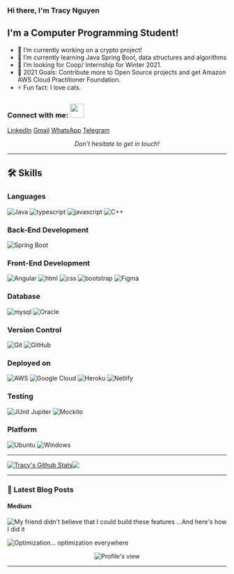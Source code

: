 ### Hi there, I'm Tracy Nguyen 

## I'm a Computer Programming Student!

- 🔭 I’m currently working on a crypto project!
- 🌱 I’m currently learning Java Spring Boot, data structures and algorithms
- 👯 I’m looking for Coop/ Internship for Winter 2021.
- 🥅 2021 Goals: Contribute more to Open Source projects and get Amazon AWS Cloud Practitioner Foundation.
- ⚡ Fun fact: I love cats.

### Connect with me: <img src="https://media.giphy.com/media/LnQjpWaON8nhr21vNW/giphy.gif" height="32">

[LinkedIn](https://www.linkedin.com/in/trangng016/) 
[Gmail](mailto:trangntt.016@gmail.com)
[WhatsApp](https://api.whatsapp.com/send?phone=14168714658)
[Telegram](https://t.me/tracyN016)
<p align=center>
<em>Don't hesitate to get in touch!</em>
</p>

---
## 🛠️ Skills

### Languages

![Java](https://img.shields.io/badge/java-%23ED8B00.svg?style=for-the-badge&logo=java&logoColor=white)
![typescript](https://img.shields.io/badge/TypeScript-3178C6?style=for-the-badge&logo=typescript&logoColor=white)
![javascript](https://img.shields.io/badge/JavaScript-323330?style=for-the-badge&logo=javascript&logoColor=F7DF1E)
![C++](https://img.shields.io/badge/c++-%2300599C.svg?style=for-the-badge&logo=c%2B%2B&logoColor=white)

### Back-End Development

![Spring Boot](https://img.shields.io/badge/spring-%236DB33F.svg?style=for-the-badge&logo=spring&logoColor=white)

### Front-End Development

![Angular](https://img.shields.io/badge/angular-%23DD0031.svg?style=for-the-badge&logo=angular&logoColor=white)
![html](https://img.shields.io/badge/HTML5-E34F26?style=for-the-badge&logo=html5&logoColor=white)
![css](https://img.shields.io/badge/CSS3-1572B6?style=for-the-badge&logo=css3&logoColor=white)
![bootstrap](https://img.shields.io/badge/Bootstrap-563D7C?style=for-the-badge&logo=bootstrap&logoColor=white)
![Figma](https://img.shields.io/badge/figma-%23F24E1E.svg?style=for-the-badge&logo=figma&logoColor=white)

### Database

![mysql](https://img.shields.io/badge/MySQL-00000F?style=for-the-badge&logo=mysql&logoColor=white)
![Oracle](https://img.shields.io/badge/Oracle-F80000?style=for-the-badge&logo=oracle&logoColor=white)

### Version Control
![Git](https://img.shields.io/badge/git-%23F05033.svg?style=for-the-badge&logo=git&logoColor=white)
![GitHub](https://img.shields.io/badge/github-%23121011.svg?style=for-the-badge&logo=github&logoColor=white)


### Deployed on
![AWS](https://img.shields.io/badge/AWS-%23FF9900.svg?style=for-the-badge&logo=amazon-aws&logoColor=white)
![Google Cloud](https://img.shields.io/badge/GoogleCloud-%234285F4.svg?style=for-the-badge&logo=google-cloud&logoColor=white)
![Heroku](https://img.shields.io/badge/heroku-%23430098.svg?style=for-the-badge&logo=heroku&logoColor=white)
![Netlify](https://img.shields.io/badge/netlify-%23000000.svg?style=for-the-badge&logo=netlify&logoColor=#00C7B7)

### Testing
![JUnit Jupiter](https://img.shields.io/maven-central/v/org.junit.jupiter/junit-jupiter.svg?colorB=25a162&label=JUnit%20Jupiter&style=flat&logoWidth=8)
![Mockito](https://img.shields.io/maven-central/v/org.mockito/junit-jupiter.svg?colorB=25a162&label=Mockito&style=flat&logoWidth=8)

### Platform
![Ubuntu](https://img.shields.io/badge/Ubuntu-E95420?style=for-the-badge&logo=ubuntu&logoColor=white)
![Windows](https://img.shields.io/badge/Windows-0078D6?style=for-the-badge&logo=windows&logoColor=white)

---

<div style="display:flex">
<a href="https://github-readme-stats.sabesansathananthan.vercel.app/api?username=trangntt-016&show_icons=true&hide_border=true&count_private=true&include_all_commits=true&theme=radical">
<img align="center" alt="Tracy's Github Stats" src="https://github-readme-stats.sabesansathananthan.vercel.app/api?username=trangntt-016&show_icons=true&hide_border=true&count_private=true&include_all_commits=true&theme=radical" /></a>
<a href="https://github-readme-stats.sabesansathananthan.vercel.app/api/top-langs/?username=trangntt-016&layout=compact&theme=radical">
  <img align="center" src="https://github-readme-stats.sabesansathananthan.vercel.app/api/top-langs/?username=trangntt-016&layout=compact&theme=radical" />
</a>
</div>


---

### 📝 Latest Blog Posts

#### Medium
![My friend didn't believe that I could build these features ...And here's how I did it](https://tracy016.medium.com/chatrooms-with-history-conversations-users-online-status-notification-of-unread-messages-using-722f3146a64a)

![Optimization... optimization everywhere](https://tracy016.medium.com/dynamic-search-filter-query-based-on-user-inputs-with-hibernate-mysql-spring-boot-85e842dcf8d)


<p align=center>                           
  <img align=center  src="https://visitor-badge.laobi.icu/badge?page_id=trangntt-016" alt="Profile's view">                     
</p>

---
